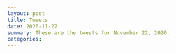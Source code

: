 ```yaml
---
layout: post
title: Tweets
date: 2020-11-22
summary: These are the tweets for November 22, 2020.
categories:
---
```


